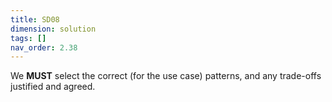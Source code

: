 ```yaml
---
title: SD08
dimension: solution
tags: []
nav_order: 2.38
---
```


We **MUST** select the correct (for the use case) patterns, and any trade-offs justified and agreed.   